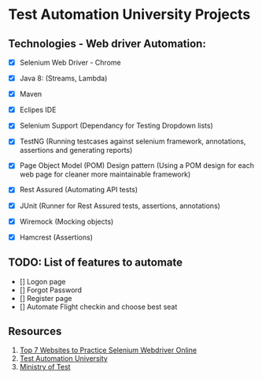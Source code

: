 # Test Automation University Projects

## Technologies - Web driver Automation:

- [x] Selenium Web Driver - Chrome 
- [x] Java 8: (Streams, Lambda)
- [x] Maven
- [x] Eclipes IDE
- [x] Selenium Support (Dependancy for Testing Dropdown lists)
- [x] TestNG (Running testcases against selenium framework, annotations, assertions and generating reports)
- [x] Page Object Model (POM) Design pattern (Using a POM design for each web page for cleaner more maintainable framework)
- [x] Rest Assured (Automating API tests)
- [x] JUnit (Runner for Rest Assured tests, assertions, annotations)
- [x] Wiremock (Mocking objects)
- [x] Hamcrest (Assertions)


## TODO: List of features to automate

- [] Logon page
- [] Forgot Password
- [] Register page
- [] Automate Flight checkin and choose best seat


## Resources

1. [Top 7 Websites to Practice Selenium Webdriver Online](https://www.techbeamers.com/websites-to-practice-selenium-webdriver-online/)
2. [Test Automation University](https://testautomationu.applitools.com/)
3. [Ministry of Test](https://www.ministryoftesting.com/)